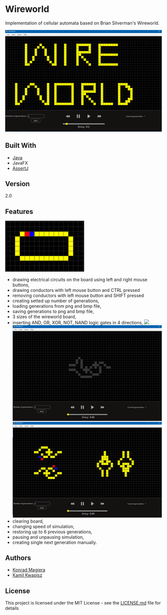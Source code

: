 # Wireworld

Implementation of cellular automata based on Brian Silverman's Wireworld.

![](img/logo.png)

## Built With

* [Java](https://java.com/)
* JavaFX
* [AssertJ](http://joel-costigliola.github.io/assertj/)

## Version

2.0

## Features

![](img/simulation.gif)

* drawing electrical circuits on the board using left and right mouse buttons,
* drawing conductors with left mouse button and CTRL pressed
* removing conductors with left mouse button and SHIFT pressed
* creating setted up number of generations,
* loading generations from png and bmp file,
* saving generations to png and bmp file,
* 3 sizes of the wireworld board,
* inserting AND, OR, XOR, NOT, NAND logic gates in 4 directions,
![](img/gates.png)
![](img/gate_highlight.png)
![](img/4directions.png)
* clearing board,
* changing speed of simulation,
* restoring up to 6 previous generations,
* pausing and unpausing simulation,
* creating single next generation manually.

## Authors
* [Konrad Magiera](https://github.com/KonradMagiera)
* [Kamil Kwapisz](https://github.com/KamilKwapisz)

## License

This project is licensed under the MIT License - see the [LICENSE.md](LICENSE) file for details

